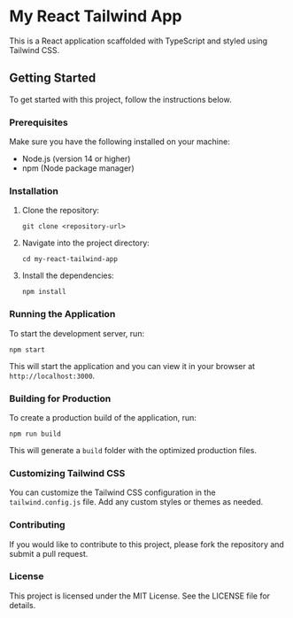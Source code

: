 # My React Tailwind App

This is a React application scaffolded with TypeScript and styled using Tailwind CSS. 

## Getting Started

To get started with this project, follow the instructions below.

### Prerequisites

Make sure you have the following installed on your machine:

- Node.js (version 14 or higher)
- npm (Node package manager)

### Installation

1. Clone the repository:

   ```
   git clone <repository-url>
   ```

2. Navigate into the project directory:

   ```
   cd my-react-tailwind-app
   ```

3. Install the dependencies:

   ```
   npm install
   ```

### Running the Application

To start the development server, run:

```
npm start
```

This will start the application and you can view it in your browser at `http://localhost:3000`.

### Building for Production

To create a production build of the application, run:

```
npm run build
```

This will generate a `build` folder with the optimized production files.

### Customizing Tailwind CSS

You can customize the Tailwind CSS configuration in the `tailwind.config.js` file. Add any custom styles or themes as needed.

### Contributing

If you would like to contribute to this project, please fork the repository and submit a pull request.

### License

This project is licensed under the MIT License. See the LICENSE file for details.